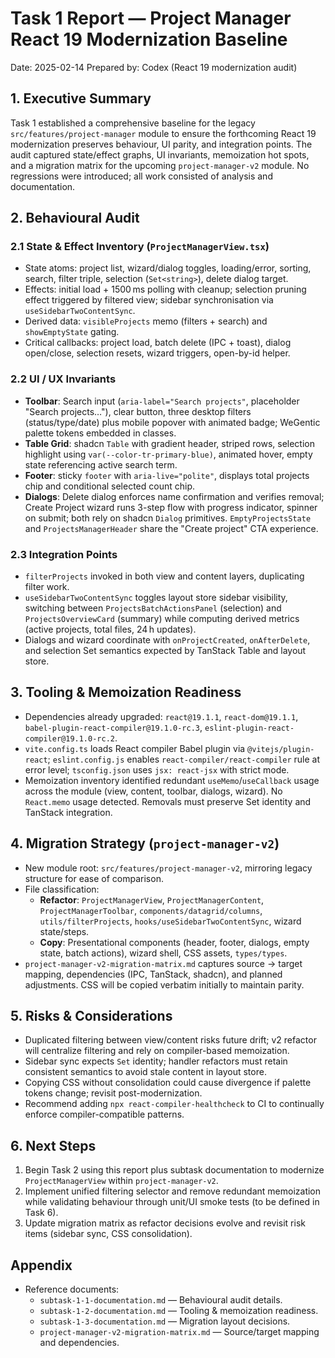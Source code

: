 # Task 1 Report — Project Manager React 19 Modernization Baseline

Date: 2025-02-14
Prepared by: Codex (React 19 modernization audit)

## 1. Executive Summary
Task 1 established a comprehensive baseline for the legacy `src/features/project-manager` module to ensure the forthcoming React 19 modernization preserves behaviour, UI parity, and integration points. The audit captured state/effect graphs, UI invariants, memoization hot spots, and a migration matrix for the upcoming `project-manager-v2` module. No regressions were introduced; all work consisted of analysis and documentation.

## 2. Behavioural Audit
### 2.1 State & Effect Inventory (`ProjectManagerView.tsx`)
- State atoms: project list, wizard/dialog toggles, loading/error, sorting, search, filter triple, selection (`Set<string>`), delete dialog target.
- Effects: initial load + 1500 ms polling with cleanup; selection pruning effect triggered by filtered view; sidebar synchronisation via `useSidebarTwoContentSync`.
- Derived data: `visibleProjects` memo (filters + search) and `showEmptyState` gating.
- Critical callbacks: project load, batch delete (IPC + toast), dialog open/close, selection resets, wizard triggers, open-by-id helper.

### 2.2 UI / UX Invariants
- **Toolbar**: Search input (`aria-label="Search projects"`, placeholder "Search projects…"), clear button, three desktop filters (status/type/date) plus mobile popover with animated badge; WeGentic palette tokens embedded in classes.
- **Table Grid**: shadcn `Table` with gradient header, striped rows, selection highlight using `var(--color-tr-primary-blue)`, animated hover, empty state referencing active search term.
- **Footer**: sticky `footer` with `aria-live="polite"`, displays total projects chip and conditional selected count chip.
- **Dialogs**: Delete dialog enforces name confirmation and verifies removal; Create Project wizard runs 3-step flow with progress indicator, spinner on submit; both rely on shadcn `Dialog` primitives. `EmptyProjectsState` and `ProjectsManagerHeader` share the "Create project" CTA experience.

### 2.3 Integration Points
- `filterProjects` invoked in both view and content layers, duplicating filter work.
- `useSidebarTwoContentSync` toggles layout store sidebar visibility, switching between `ProjectsBatchActionsPanel` (selection) and `ProjectsOverviewCard` (summary) while computing derived metrics (active projects, total files, 24 h updates).
- Dialogs and wizard coordinate with `onProjectCreated`, `onAfterDelete`, and selection Set semantics expected by TanStack Table and layout store.

## 3. Tooling & Memoization Readiness
- Dependencies already upgraded: `react@19.1.1`, `react-dom@19.1.1`, `babel-plugin-react-compiler@19.1.0-rc.3`, `eslint-plugin-react-compiler@19.1.0-rc.2`.
- `vite.config.ts` loads React compiler Babel plugin via `@vitejs/plugin-react`; `eslint.config.js` enables `react-compiler/react-compiler` rule at error level; `tsconfig.json` uses `jsx: react-jsx` with strict mode.
- Memoization inventory identified redundant `useMemo`/`useCallback` usage across the module (view, content, toolbar, dialogs, wizard). No `React.memo` usage detected. Removals must preserve Set identity and TanStack integration.

## 4. Migration Strategy (`project-manager-v2`)
- New module root: `src/features/project-manager-v2`, mirroring legacy structure for ease of comparison.
- File classification:
  - **Refactor**: `ProjectManagerView`, `ProjectManagerContent`, `ProjectManagerToolbar`, `components/datagrid/columns`, `utils/filterProjects`, `hooks/useSidebarTwoContentSync`, wizard state/steps.
  - **Copy**: Presentational components (header, footer, dialogs, empty state, batch actions), wizard shell, CSS assets, `types/types`.
- `project-manager-v2-migration-matrix.md` captures source → target mapping, dependencies (IPC, TanStack, shadcn), and planned adjustments. CSS will be copied verbatim initially to maintain parity.

## 5. Risks & Considerations
- Duplicated filtering between view/content risks future drift; v2 refactor will centralize filtering and rely on compiler-based memoization.
- Sidebar sync expects `Set` identity; handler refactors must retain consistent semantics to avoid stale content in layout store.
- Copying CSS without consolidation could cause divergence if palette tokens change; revisit post-modernization.
- Recommend adding `npx react-compiler-healthcheck` to CI to continually enforce compiler-compatible patterns.

## 6. Next Steps
1. Begin Task 2 using this report plus subtask documentation to modernize `ProjectManagerView` within `project-manager-v2`.
2. Implement unified filtering selector and remove redundant memoization while validating behaviour through unit/UI smoke tests (to be defined in Task 6).
3. Update migration matrix as refactor decisions evolve and revisit risk items (sidebar sync, CSS consolidation).

## Appendix
- Reference documents:
  - `subtask-1-1-documentation.md` — Behavioural audit details.
  - `subtask-1-2-documentation.md` — Tooling & memoization readiness.
  - `subtask-1-3-documentation.md` — Migration layout decisions.
  - `project-manager-v2-migration-matrix.md` — Source/target mapping and dependencies.
